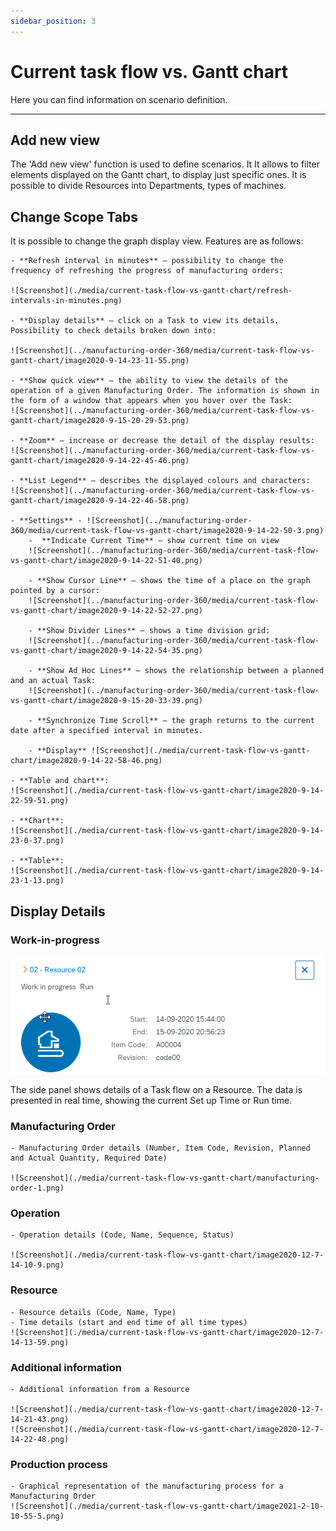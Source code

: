```yaml
---
sidebar_position: 3
---
```


# Current task flow vs. Gantt chart

Here you can find information on scenario definition.

---

## Add new view

The 'Add new view' function is used to define scenarios. It It allows to filter elements displayed on the Gantt chart, to display just specific ones. It is possible to divide Resources into Departments, types of machines.

## Change Scope Tabs

It is possible to change the graph display view. Features are as follows:

    - **Refresh interval in minutes** – possibility to change the frequency of refreshing the progress of manufacturing orders:

    ![Screenshot](./media/current-task-flow-vs-gantt-chart/refresh-intervals-in-minutes.png)

    - **Display details** – click on a Task to view its details. Possibility to check details broken down into:

    ![Screenshot](../manufacturing-order-360/media/current-task-flow-vs-gantt-chart/image2020-9-14-23-11-55.png)

    - **Show quick view** – the ability to view the details of the operation of a given Manufacturing Order. The information is shown in the form of a window that appears when you hover over the Task:
    ![Screenshot](../manufacturing-order-360/media/current-task-flow-vs-gantt-chart/image2020-9-15-20-29-53.png)

    - **Zoom** – increase or decrease the detail of the display results:
    ![Screenshot](../manufacturing-order-360/media/current-task-flow-vs-gantt-chart/image2020-9-14-22-45-46.png)

    - **List Legend** – describes the displayed colours and characters:
    ![Screenshot](../manufacturing-order-360/media/current-task-flow-vs-gantt-chart/image2020-9-14-22-46-58.png)

    - **Settings** - ![Screenshot](../manufacturing-order-360/media/current-task-flow-vs-gantt-chart/image2020-9-14-22-50-3.png)
        -  **Indicate Current Time** – show current time on view
        ![Screenshot](../manufacturing-order-360/media/current-task-flow-vs-gantt-chart/image2020-9-14-22-51-40.png)

        - **Show Cursor Line** – shows the time of a place on the graph pointed by a cursor:
        ![Screenshot](../manufacturing-order-360/media/current-task-flow-vs-gantt-chart/image2020-9-14-22-52-27.png)

        - **Show Divider Lines** – shows a time division grid:
        ![Screenshot](../manufacturing-order-360/media/current-task-flow-vs-gantt-chart/image2020-9-14-22-54-35.png)

        - **Show Ad Hoc Lines** – shows the relationship between a planned and an actual Task:
        ![Screenshot](../manufacturing-order-360/media/current-task-flow-vs-gantt-chart/image2020-9-15-20-33-39.png)

        - **Synchronize Time Scroll** – the graph returns to the current date after a specified interval in minutes.

        - **Display** ![Screenshot](./media/current-task-flow-vs-gantt-chart/image2020-9-14-22-58-46.png)

    - **Table and chart**:
    ![Screenshot](./media/current-task-flow-vs-gantt-chart/image2020-9-14-22-59-51.png)

    - **Chart**:
    ![Screenshot](./media/current-task-flow-vs-gantt-chart/image2020-9-14-23-0-37.png)
    
    - **Table**:
    ![Screenshot](./media/current-task-flow-vs-gantt-chart/image2020-9-14-23-1-13.png)

## Display Details

### Work-in-progress

![Screenshot](./media/current-task-flow-vs-gantt-chart/display-details.png)

The side panel shows details of a Task flow on a Resource. The data is presented in real time, showing the current Set up Time or Run time.

### Manufacturing Order

    - Manufacturing Order details (Number, Item Code, Revision, Planned and Actual Quantity, Required Date)

    ![Screenshot](./media/current-task-flow-vs-gantt-chart/manufacturing-order-1.png)

### Operation

    - Operation details (Code, Name, Sequence, Status)

    ![Screenshot](./media/current-task-flow-vs-gantt-chart/image2020-12-7-14-10-9.png)

### Resource

    - Resource details (Code, Name, Type)
    - Time details (start and end time of all time types)
    ![Screenshot](./media/current-task-flow-vs-gantt-chart/image2020-12-7-14-13-59.png)

### Additional information

    - Additional information from a Resource

    ![Screenshot](./media/current-task-flow-vs-gantt-chart/image2020-12-7-14-21-43.png)
    ![Screenshot](./media/current-task-flow-vs-gantt-chart/image2020-12-7-14-22-48.png)

### Production process

    - Graphical representation of the manufacturing process for a Manufacturing Order
    ![Screenshot](./media/current-task-flow-vs-gantt-chart/image2021-2-10-10-55-5.png)
